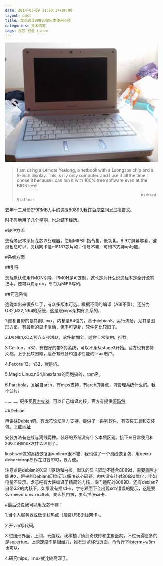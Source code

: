 ```yaml
---
date: 2014-03-09 11:20:17+00:00
layout: post
title: 龙芯逸珑8089D笔记本使用心得
categories: 技术随笔
tags: 龙芯 经验 Linux
---
```


![](/album/yeelong.jpg)

>I am using a Lemote Yeelong, a netbook with a Loongson chip and a 9-inch display. This is my only computer, and I use it all the time. I chose it because I can run it with 100% free software even at the BIOS level.
>
>                                                              Richard Stallman

去年十二月份279RMB入手的逸珑8089D,我在[百度空间](http://hi.baidu.com/xulihanghai/item/a74a55e42a084d2a5b7cfbc4)发过报告文。

时不时地用了几个星期，也总结下经历。

#硬件方面

逸珑笔记本采用龙芯2f处理器，使用MIPSIII指令集，低功耗。8.9寸屏幕够看，键盘也还可以。无线网卡是rtl8187芯片的，信号不错，可惜不支持ap功能。

#系统方面

##引导

逸珑默认使用PMON引导，PMON是可定制，这也是为什么说逸珑本是全开源笔记本。还可以用grub，专门为MIPS写的。

##可选系统

逸珑本出来很多年了，有众多版本可选。根据不同的编译（ABI不同），还分为O32,N32,N64的系统，这是跟mips架构有关系的。

1.随机自带的是共创Linux，内核是64位的，基于debian5，运行流畅，尤其是图形方面，有最新的显卡驱动，但不可更新，软件包比较旧了。

2.Debian,o32,官方支持活跃，软件新而全，适合日常使用，推荐。

3.Gentoo，n32，有做好的带X的系统，可以不用从stage3开始。官方也有支持文档。上手比较困难，适合有经验和追求性能的linux用户。

4.Fedora 13，n32，就是坑。

5.Magic Linux,n64,linuxfans的同胞搞的，rpm系。

6.Parabola，发展自arch，有mips支持，有arch的特点，包管理系统什么的。我不会用。

…………更多见[官方wiki](http://dev.lemote.com/code/linux-loongson-community)。可以自己编译内核，官方有提供[源码包](http://dev.lemote.com/cgit/linux-loongson-community.git)

##Debian

再讲讲Debian吧。有龙芯论坛官方支持，提供了一系列软件，有安装工具和安装包。[下载地址](http://www.anheng.com.cn/loongson/install)

安装方法有在线与离线两种。装好的系统没有什么本质区别。接下来日常使用和x86上的linux没什么区别了。

liushiwei做的离线恢复用vmlinux很不错，我也做了一个离线恢复包，用qemu-debootstrap制作在打包即可，很方便。

注意点是debian的X显卡驱动和内核。默认的显卡驱动不适合8089d，需要删除才能进X，将来的Debian8可能可以解决这个问题。内核没有针对8089d优化，比如电量不显示。龙芯吧有大侠编译了精简的内核，专门适配的8089D。还有debian7自带3.2的内核下，如果没有插sd卡，字符界面下会出现sdb错误的提示，这是要么rmmod ums_realtek，要么换内核，要么插张sd卡。


#最后说说我可以用龙芯干嘛：

1.当个人服务器或做无线热点（加装USB无线网卡）。

2.开vim写代码。

3.进图形界面，上网，玩游戏。我移植了仙剑奇侠传和主题医院，不过玩得更多的是supertux。上网速度不是很给力，推荐浏览移动页面。命令行下fbterm+w3m也可以。

4.研究mips，linux就比较高深了。








